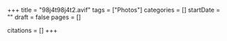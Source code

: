 +++
title = "98j4t98j4t2.avif"
tags = ["Photos"]
categories = []
startDate = ""
draft = false
pages = []

citations = []
+++
